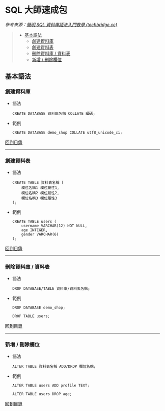 # SQL 大師速成包

*參考來源：[簡明 SQL 資料庫語法入門教學 (techbridge.cc)](https://blog.techbridge.cc/2020/02/09/sql-basic-tutorial/)*

> * [基本語法](#基本語法)
>   * [創建資料庫](#創建資料庫)
>   * [創建資料表](#創建資料表)
>   * [刪除資料庫 / 資料表](#刪除資料庫--資料表)
>   * [新增 / 刪除欄位](#新增--刪除欄位)

## 基本語法

### 創建資料庫

* 語法

    ```mysql
    CREATE DATABASE 資料庫名稱 COLLATE 編碼;
    ```

* 範例

    ```mysql
    CREATE DATABASE demo_shop COLLATE utf8_unicode_ci;
    ```

[回到目錄](#sql-大師速成包)

---

### 創建資料表

* 語法

    ```mysql
    CREATE TABLE 資料表名稱 (
        欄位名稱1 欄位屬性1,
        欄位名稱2 欄位屬性2,
        欄位名稱3 欄位屬性3
    );
    ```

* 範例

    ```mysql
    CREATE TABLE users (
        username VARCHAR(12) NOT NULL,
        age INTEGER,
        gender VARCHAR(6)
    );
    ```

[回到目錄](#sql-大師速成包)

---

### 刪除資料庫 / 資料表

* 語法

  ```mysql
  DROP DATABASE/TABLE 資料庫/資料表名稱;
  ```

* 範例

  ```mysql
  DROP DATABASE demo_shop;
  ```

  ```mysql
  DROP TABLE users;
  ```

[回到目錄](#sql-大師速成包)

---

### 新增 / 刪除欄位

* 語法

  ```mysql
  ALTER TABLE 資料表名稱 ADD/DROP 欄位名稱;
  ```

* 範例

  ```mysql
  ALTER TABLE users ADD profile TEXT;
  ```

  ```mysql
  ALTER TABLE users DROP age;
  ```

[回到目錄](#sql-大師速成包)